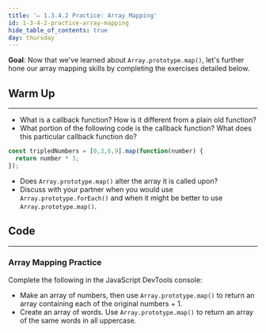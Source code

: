 ```yaml
---
title: '✏️ 1.3.4.2 Practice: Array Mapping'
id: 1-3-4-2-practice-array-mapping
hide_table_of_contents: true
day: thursday
---
```


**Goal**:  Now that we've learned about `Array.prototype.map()`, let's further hone our array mapping skills by completing the exercises detailed below.

## Warm Up
<hr />

* What is a callback function? How is it different from a plain old function?
* What portion of the following code is the callback function? What does this particular callback function do?

```javascript
const tripledNumbers = [0,3,6,9].map(function(number) {
  return number * 3;
});
```

* Does `Array.prototype.map()` alter the array it is called upon?
* Discuss with your partner when you would use `Array.prototype.forEach()` and when it might be better to use `Array.prototype.map()`.

## Code
---

### Array Mapping Practice

Complete the following in the JavaScript DevTools console:

* Make an array of numbers, then use `Array.prototype.map()` to return an array containing each of the original numbers + 1.
* Create an array of words. Use `Array.prototype.map()` to return an array of the same words in all uppercase.
